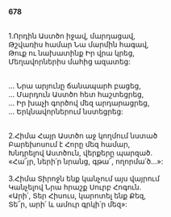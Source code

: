 **678**

\
1.Որդին Աստծո իջավ, մարդացավ,\
Թշվառիս համար Նա մարմին հագավ,\
Թուք ու նախատինք Իր վրա կրեց,\
Մեղավորներիս մահից ազատեց:

\
 ... Նրա արյունը ճանապարհ բացեց,\
 ... Մարդուն Աստծո հետ հաշտեցրեց,\
 ... Իր խաչի գործով մեզ արդարացրեց,\
 ... Երկնավորներում նստեցրեց:

\
2.Հիմա Հայր Աստծո աջ կողմում նստած\
Բարեխոսում է Հորը մեզ համար,\
Խնդրելով Աստծուն, վերքերը պարզած.\
«Հա՜յր, ների՛ր նրանց, գթա՜, ողորմա՛ծ...»:\
\
3.Հիմա Տիրոջն ենք կանչում այս վայրում\
Կանչելով Նրա հրաշք Սուրբ Հոգուն.\
«Արի՛, Տեր Հիսուս, կարոտել ենք Քեզ,\
Տե՜ր, արի՛ և ամուր գրկի՛ր մեզ»:
